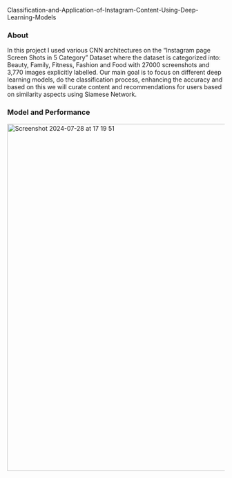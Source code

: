 Classification-and-Application-of-Instagram-Content-Using-Deep-Learning-Models

### About
In this project I used various CNN architectures on the “Instagram page Screen Shots in 5 Category” Dataset where the dataset is categorized into: Beauty, Family, Fitness, Fashion and Food with 27000 screenshots and 3,770 images explicitly labelled. Our main goal is to focus on different deep learning models, do the classification process, enhancing the accuracy and based on this we will curate content and recommendations for users based on similarity aspects using Siamese Network.

### Model and Performance
<img width="803" alt="Screenshot 2024-07-28 at 17 19 51" src="https://github.com/user-attachments/assets/1276f021-a7d8-4216-8210-3ca5b26afd70">






